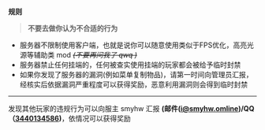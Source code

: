 **规则**

> **不要去做你认为不合适的行为**

* 服务器不限制使用客户端，也就是说你可以随意使用类似于FPS优化，高亮光源等辅助类 mod *~~(不要再问我了 qwq )~~*
* 服务器禁止任何挂端的，任何被查实使用挂端的玩家都会被给予临时封禁
* 如果你发现了服务器的漏洞(例如菜单复制物品)，请第一时间向管理员汇报，经核实后依据漏洞严重程度可以获得奖励，恶意利用漏洞则会得到临时封禁

***

发现其他玩家的违规行为可以向服主 smyhw 汇报 **(邮件(i@smyhw.omline)/QQ（[3440134586](http://wpa.qq.com/msgrd?v=3&uin=3440134586&site=qq&menu=yes))**，依情况可以获得奖励